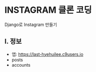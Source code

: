 # INSTAGRAM 클론 코딩
Django로 Instagram 만들기

## I. 정보
- 앱: https://last-hyehuilee.c9users.io
- posts
- accounts